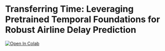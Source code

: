 # Transferring Time: Leveraging Pretrained Temporal Foundations for Robust Airline Delay Prediction

[![Open In Colab](https://colab.research.google.com/assets/colab-badge.svg)](
https://colab.research.google.com/drive/1uzJhhUrkSsMsVvuzLKtMDY1_DNqrL_Zo?authuser=1
)
